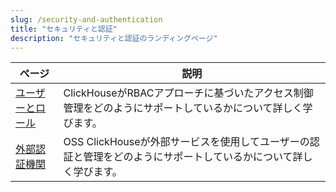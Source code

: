 ```yaml
---
slug: /security-and-authentication
title: "セキュリティと認証"
description: "セキュリティと認証のランディングページ"
---
```


| ページ                                                                   | 説明                                                                                             |
|------------------------------------------------------------------------|--------------------------------------------------------------------------------------------------|
| [ユーザーとロール](/operations/access-rights)                   | ClickHouseがRBACアプローチに基づいたアクセス制御管理をどのようにサポートしているかについて詳しく学びます。              |
| [外部認証機関](/operations/external-authenticators) | OSS ClickHouseが外部サービスを使用してユーザーの認証と管理をどのようにサポートしているかについて詳しく学びます。 |
